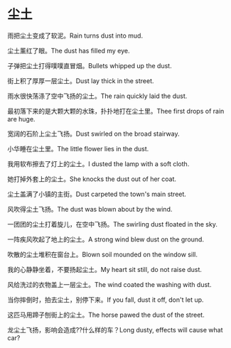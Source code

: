 # 尘土

<p><span class="chinese">雨把尘土变成了软泥。</span><span class="english">Rain turns dust into mud.</span></p>

<p><span class="chinese">尘土薰红了眼。</span><span class="english">The dust has filled my eye.</span></p>

<p><span class="chinese">子弹把尘土打得噗噗直冒烟。</span><span class="english">Bullets whipped up the dust.</span></p>

<p><span class="chinese">街上积了厚厚一层尘土。</span><span class="english">Dust lay thick in the street.</span></p>

<p><span class="chinese">雨水很快荡涤了空中飞扬的尘土。</span><span class="english">The rain quickly laid the dust.</span></p>

<p><span class="chinese">最初落下来的是大颗大颗的水珠，扑扑地打在尘土里。</span><span class="english">Thee first drops of rain are huge.</span></p>

<p><span class="chinese">宽阔的石阶上尘土飞扬。</span><span class="english">Dust swirled on the broad stairway.</span></p>

<p><span class="chinese">小华睡在尘土里。</span><span class="english">The little flower lies in the dust.</span></p>

<p><span class="chinese">我用软布擦去了灯上的尘土。</span><span class="english">I dusted the lamp with a soft cloth.</span></p>

<p><span class="chinese">她打掉外套上的尘土。</span><span class="english">She knocks the dust out of her coat.</span></p>

<p><span class="chinese">尘土盖满了小镇的主街。</span><span class="english">Dust carpeted the town's main street.</span></p>

<p><span class="chinese">风吹得尘土飞扬。</span><span class="english">The dust was blown about by the wind.</span></p>

<p><span class="chinese">一团团的尘土打着旋儿，在空中飞扬。</span><span class="english">The swirling dust floated in the sky.</span></p>

<p><span class="chinese">一阵疾风吹起了地上的尘土。</span><span class="english">A strong wind blew dust on the ground.</span></p>

<p><span class="chinese">吹散的尘土堆积在窗台上。</span><span class="english">Blown soil mounded on the window sill.</span></p>

<p><span class="chinese">我的心静静坐着，不要扬起尘土。</span><span class="english">My heart sit still, do not raise dust.</span></p>

<p><span class="chinese">风给洗过的衣物盖上一层尘土。</span><span class="english">The wind coated the washing with dust.</span></p>

<p><span class="chinese">当你摔倒时，拍去尘土，别停下来。</span><span class="english">If you fall, dust it off, don't let up.</span></p>

<p><span class="chinese">这匹马用蹄子刨街上的尘土。</span><span class="english">The horse pawed the dust of the street.</span></p>

<p><span class="chinese">龙尘土飞扬，影响会造成??什么样的车？</span><span class="english">Long dusty, effects will cause what car?</span></p>

